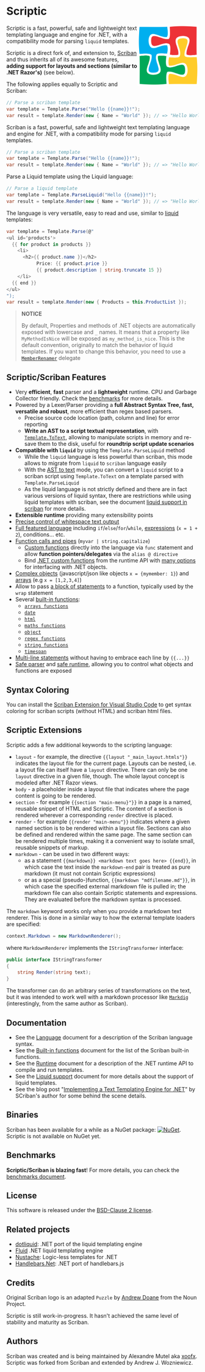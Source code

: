 # Scriptic	

<img align="right" width="160px" height="160px" src="img/scriptic.png">

Scriptic is a fast, powerful, safe and lightweight text templating language and engine for .NET, with a compatibility mode for parsing `liquid` templates.

Scriptic is a direct fork of, and extension to, [Scriban](https://github.com/lunet-io/scriban) and thus inherits all of its awesome features, **adding support for layouts and sections (similar to .NET Razor's)** (see below).

The following applies equally to Scriptic and Scriban:

```C#
// Parse a scriban template
var template = Template.Parse("Hello {{name}}!");
var result = template.Render(new { Name = "World" }); // => "Hello World!" 
```

Scriban is a fast, powerful, safe and lightweight text templating language and engine for .NET, with a compatibility mode for parsing `liquid` templates.

```C#
// Parse a scriban template
var template = Template.Parse("Hello {{name}}!");
var result = template.Render(new { Name = "World" }); // => "Hello World!" 
```

Parse a Liquid template using the Liquid language:

```C#
// Parse a liquid template
var template = Template.ParseLiquid("Hello {{name}}!");
var result = template.Render(new { Name = "World" }); // => "Hello World!" 
```

The language is very versatile, easy to read and use, similar to [liquid](http://liquidmarkup.org/) templates:

```C#
var template = Template.Parse(@"
<ul id='products'>
  {{ for product in products }}
    <li>
      <h2>{{ product.name }}</h2>
           Price: {{ product.price }}
           {{ product.description | string.truncate 15 }}
    </li>
  {{ end }}
</ul>
");
var result = template.Render(new { Products = this.ProductList });
```

> **NOTICE**
>
> By default, Properties and methods of .NET objects are automatically exposed with lowercase and `_` names. It means that a property like `MyMethodIsNice` will be exposed as `my_method_is_nice`. This is the default convention, originally to match the behavior of liquid templates.
> If you want to change this behavior, you need to use a [`MemberRenamer`](doc/runtime.md#member-renamer) delegate

## Scriptic/Scriban Features

- Very **efficient**, **fast** parser and a **lightweight** runtime. CPU and Garbage Collector friendly. Check the [benchmarks](doc/benchmarks.md) for more details.
- Powered by a Lexer/Parser providing a **full Abstract Syntax Tree, fast, versatile and robust**, more efficient than regex based parsers.
  - Precise source code location (path, column and line) for error reporting
  - **Write an AST to a script textual representation**, with [`Template.ToText`](doc/runtime.md#ast-to-text), allowing to manipulate scripts in memory and re-save them to the disk, useful for **roundtrip script update scenarios**
- **Compatible with `liquid`** by using the `Template.ParseLiquid` method
  - While the `liquid` language is less powerful than scriban, this mode allows to migrate from `liquid` to `scriban` language easily
  - With the [AST to text](doc/runtime.md#ast-to-text) mode, you can convert a `liquid` script to a scriban script using `Template.ToText` on a template parsed with `Template.ParseLiquid`
  - As the liquid language is not strictly defined and there are in fact various versions of liquid syntax, there are restrictions while using liquid templates with scriban, see the document [liquid support in scriban](doc/liquid-support.md) for more details.
- **Extensible runtime** providing many extensibility points
- [Precise control of whitespace text output](doc/language.md#14-whitespace-control)
- [Full featured language](doc/language.md) including `if`/`else`/`for`/`while`, [expressions](doc/language.md#8-expressions) (`x = 1 + 2`), conditions... etc.
- [Function calls and pipes](doc/language.md#88-function-call-expression) (`myvar | string.capitalize`)
  - [Custom functions](doc/language.md#7-functions) directly into the language via `func` statement and allow **function pointers/delegates** via the `alias @ directive`
  - Bind [.NET custom functions](doc/runtime.md#imports-functions-from-a-net-class) from the runtime API with [many options](doc/runtime.md#the-scriptobject) for interfacing with .NET objects.
- [Complex objects](doc/language.md#5-objects) (javascript/json like objects `x = {mymember: 1}`) and [arrays](doc/language.md#6-arrays) (e.g `x = [1,2,3,4]`)
- Allow to pass [a block of statements](doc/language.md#98-wrap-function-arg1argn--end) to a function, typically used by the `wrap` statement
- Several [built-in functions](doc/builtins.md):
  - [`arrays functions`](doc/builtins.md#array-functions)
  - [`date`](doc/builtins.md#date-functions)
  - [`html`](doc/builtins.md#html-functions)
  - [`maths functions`](doc/builtins.md#math-functions)
  - [`object`](doc/builtins.md#object-functions)
  - [`regex functions`](doc/builtins.md#regex-functions)
  - [`string functions`](doc/builtins.md#string-functions)
  - [`timespan`](doc/builtins.md#timespan-functions)
- [Multi-line statements](doc/language.md#11-code-block) without having to embrace each line by `{{...}}`
- [Safe parser](doc/runtime.md#the-lexer-and-parser) and [safe runtime](doc/runtime.md#safe-runtime), allowing you to control what objects and functions are exposed

## Syntax Coloring

You can install the [Scriban Extension for Visual Studio Code](https://marketplace.visualstudio.com/items?itemName=xoofx.scriban) to get syntax coloring for scriban scripts (without HTML) and scriban html files.

## Scriptic Extensions

Scriptic adds a few additional keywords to the scripting language:

- `layout` - for example, the directive `{{layout "_main_layout.htmls"}}` indicates the layout file for the current page. Layouts can be nested, i.e. a layout file can itself have a `layout` directive. There can only be one `layout` directive in a given file, though. The whole layout concept is modeled after .NET Razor views.
- `body` - a placeholder inside a layout file that indicates where the page content is going to be rendered. 
- `section` - for example `{{section "main-menu}"}}` in a page is a named, reusable snippet of HTML and Scriptic. The content of a section is rendered wherever a corresponding `render` directive is placed. 
- `render` - for example `{{render "main-menu"}}` indicates where a given named section is to be rendered within a layout file. Sections can also be defined and rendered within the same page. The same section can be rendered multiple times, making it a convenient way to isolate small, reusable snippets of markup.
- `markdown` - can be used in two different ways: 
  - as a statement `{{markdown}} <markdown text goes here> {{end}}`,  in which case the text inside the `markdown-end` pair is treated as pure markdown (it must not contain Scriptic expressions) 
  - or as a special (pseudo-)function, `{{markdown "mdfilename.md"}}`, in which case the specified external markdown file is pulled in; the markdown file can also contain Scriptic statements and expressions. They are evaluated before the markdown syntax is processed.

The `markdown` keyword works only when you provide a markdown text renderer. This is done in a similar way to how the external template loaders are specified:

```c#
context.Markdown = new MarkdownRenderer();
```

where `MarkdownRenderer` implements the `IStringTransformer` interface:

```C#
public interface IStringTransformer
{
    string Render(string text);
}
```

The transformer can do an arbitrary series of transformations on the text, but it was intended to work well with a markdown processor like [`Markdig`](https://github.com/lunet-io/markdig) (interestingly, from the same author as Scriban).

## Documentation

* See the [Language](doc/language.md) document for a description of the Scriban language syntax.
* See the [Built-in functions](doc/builtins.md) document for the list of the Scriban built-in functions.
* See the [Runtime](doc/runtime.md) document for a description of the .NET runtime API to compile and run templates.
* See the [Liquid support](doc/liquid-support.md) document for more details about the support of liquid templates.
* See the blog post "[Implementing a Text Templating Engine for .NET](http://xoofx.com/blog/2017/11/13/implementing-a-text-templating-language-and-engine-for-dotnet/)" by SCriban's author for some behind the scene details.

## Binaries

Scriban has been available for a while as a NuGet package: [![NuGet](https://img.shields.io/nuget/v/Scriban.svg)](https://www.nuget.org/packages/Scriban/). Scriptic is not available on NuGet yet.

## Benchmarks

**Scriptic/Scriban is blazing fast**! For more details, you can check the [benchmarks document](doc/benchmarks.md).

## License

This software is released under the [BSD-Clause 2 license](http://opensource.org/licenses/BSD-2-Clause). 

## Related projects

* [dotliquid](https://github.com/dotliquid/dotliquid): .NET port of the liquid templating engine
* [Fluid](https://github.com/sebastienros/fluid/) .NET liquid templating engine
* [Nustache](https://github.com/jdiamond/Nustache): Logic-less templates for .NET
* [Handlebars.Net](https://github.com/rexm/Handlebars.Net): .NET port of handlebars.js

## Credits

Original Scriban logo is an adapted `Puzzle` by [Andrew Doane](https://thenounproject.com/andydoane/) from the Noun Project. 

Scriptic is still work-in-progress. It hasn't achieved the same level of stability and maturity as Scriban.

## Authors

Scriban was created and is being maintained by Alexandre Mutel aka [xoofx](http://xoofx.com). Scriptic was forked from Scriban and extended by Andrew J. Wozniewicz.

